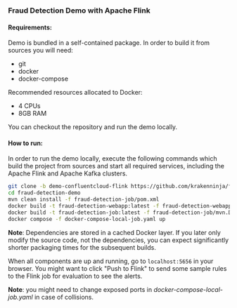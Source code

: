 ### Fraud Detection Demo with Apache Flink

#### Requirements:
Demo is bundled in a self-contained package. In order to build it from sources you will need:

 - git
 - docker
 - docker-compose

 Recommended resources allocated to Docker:

 - 4 CPUs
 - 8GB RAM

 You can checkout the repository and run the demo locally.

#### How to run:

In order to run the demo locally, execute the following commands which build the project from sources and start all required services, including the Apache Flink and Apache Kafka clusters.

```bash
git clone -b demo-confluentcloud-flink https://github.com/krakenninja/fraud-detection-demo
cd fraud-detection-demo
mvn clean install -f fraud-detection-job/pom.xml
docker build -t fraud-detection-webapp:latest -f fraud-detection-webapp/webapp.Dockerfile fraud-detection-webapp/
docker build -t fraud-detection-job:latest -f fraud-detection-job/mvn.Dockerfile fraud-detection-job/ 
docker compose -f docker-compose-local-job.yaml up
```

__Note__: Dependencies are stored in a cached Docker layer. If you later only modify the source code, not the dependencies, you can expect significantly shorter packaging times for the subsequent builds.

When all components are up and running, go to `localhost:5656` in your browser. You might want to click "Push to Flink" to send some sample rules to the Flink job for evaluation to see the alerts.

__Note__: you might need to change exposed ports in _docker-compose-local-job.yaml_ in case of collisions.


